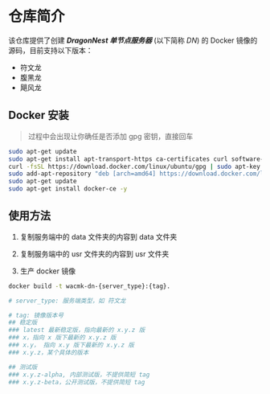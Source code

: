 # 仓库简介

该仓库提供了创建 ***DragonNest 单节点服务器*** (以下简称 *DN*) 的 Docker 镜像的源码，目前支持以下版本：

- 符文龙
- 腹黑龙
- 飓风龙

## Docker 安装

> 过程中会出现让你确任是否添加 gpg 密钥，直接回车

```sh
sudo apt-get update
sudo apt-get install apt-transport-https ca-certificates curl software-properties-common
curl -fsSL https://download.docker.com/linux/ubuntu/gpg | sudo apt-key add -
sudo add-apt-repository "deb [arch=amd64] https://download.docker.com/linux/ubuntu $(lsb_release -cs) stable"
sudo apt-get update
sudo apt-get install docker-ce -y
```

## 使用方法

1. 复制服务端中的 data 文件夹的内容到 data 文件夹

2. 复制服务端中的 usr 文件夹的内容到 usr 文件夹

3. 生产 docker 镜像

```sh
docker build -t wacmk-dn-{server_type}:{tag}.

# server_type: 服务端类型，如 符文龙

# tag: 镜像版本号
## 稳定版
### latest 最新稳定版，指向最新的 x.y.z 版
### x，指向 x 版下最新的 x.y.z 版
### x.y， 指向 x.y 版下最新的 x.y.z 版
### x.y.z，某个具体的版本

## 测试版
### x.y.z-alpha, 内部测试版，不提供简短 tag
### x.y.z-beta，公开测试版，不提供简短 tag
```

